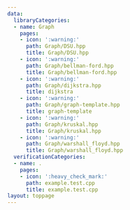 ```yaml
---
data:
  libraryCategories:
  - name: Graph
    pages:
    - icon: ':warning:'
      path: Graph/DSU.hpp
      title: Graph/DSU.hpp
    - icon: ':warning:'
      path: Graph/bellman-ford.hpp
      title: Graph/bellman-ford.hpp
    - icon: ':warning:'
      path: Graph/dijkstra.hpp
      title: dijkstra
    - icon: ':warning:'
      path: Graph/graph-template.hpp
      title: graph-template
    - icon: ':warning:'
      path: Graph/kruskal.hpp
      title: Graph/kruskal.hpp
    - icon: ':warning:'
      path: Graph/warshall_floyd.hpp
      title: Graph/warshall_floyd.hpp
  verificationCategories:
  - name: .
    pages:
    - icon: ':heavy_check_mark:'
      path: example.test.cpp
      title: example.test.cpp
layout: toppage
---
```

